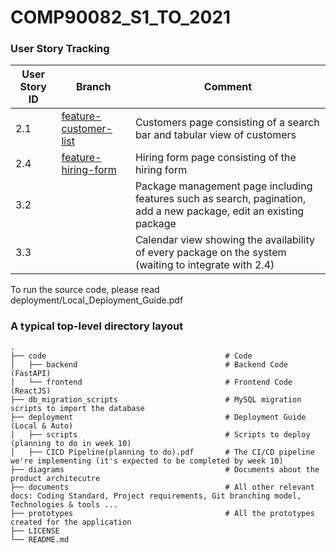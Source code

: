 # COMP90082_S1_TO_2021

### User Story Tracking

| User Story ID | Branch | Comment |
|---------------|--------|---------|
| 2.1           |[feature-customer-list](https://github.com/ndhngoc91/COMP90082_S1_TO_2021/tree/feature-customer-list)|Customers page consisting of a search bar and tabular view of customers|
| 2.4           |[feature-hiring-form](https://github.com/ndhngoc91/COMP90082_S1_TO_2021/tree/feature-hiring-form)|Hiring form page consisting of the hiring form|
| 3.2           |        |Package management page including features such as search, pagination, add a new package, edit an existing package         |
| 3.3           |        |Calendar view showing the availability of every package on the system (waiting to integrate with 2.4)         |

To run the source code, please read deployment/Local_Deployment_Guide.pdf



### A typical top-level directory layout

    .
    ├── code                                        # Code
    │   ├── backend                                 # Backend Code (FastAPI)
    │   └── frontend                                # Frontend Code (ReactJS)
    ├── db_migration_scripts                        # MySQL migration scripts to import the database
    ├── deployment                                  # Deployment Guide (Local & Auto)
    │   ├── scripts                                 # Scripts to deploy (planning to do in week 10)
    │   ├── CICD Pipeline(planning to do).pdf       # The CI/CD pipeline we're implementing (it's expected to be completed by week 10)
    ├── diagrams                                    # Documents about the product architecutre
    ├── documents                                   # All other relevant docs: Coding Standard, Project requirements, Git branching model, Technologies & tools ...
    ├── prototypes                                  # All the prototypes created for the application
    ├── LICENSE
    └── README.md
